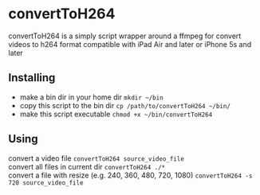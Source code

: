 # convertToH264
convertToH264 is a simply script wrapper around a ffmpeg for convert videos to h264 format compatible with iPad Air and later or iPhone 5s and later
## Installing
- make a bin dir in your home dir   `mkdir ~/bin`
- copy this script to the bin dir   `cp /path/to/convertToH264 ~/bin/`
- make this script executable       `chmod +x ~/bin/convertToH264`
## Using
convert a video file  `convertToH264 source_video_file`  
convert all files in current dir  `convertToH264 ./*`  
convert a file with resize (e.g. 240, 360, 480, 720, 1080)  `convertToH264 -s 720 source_video_file`  

